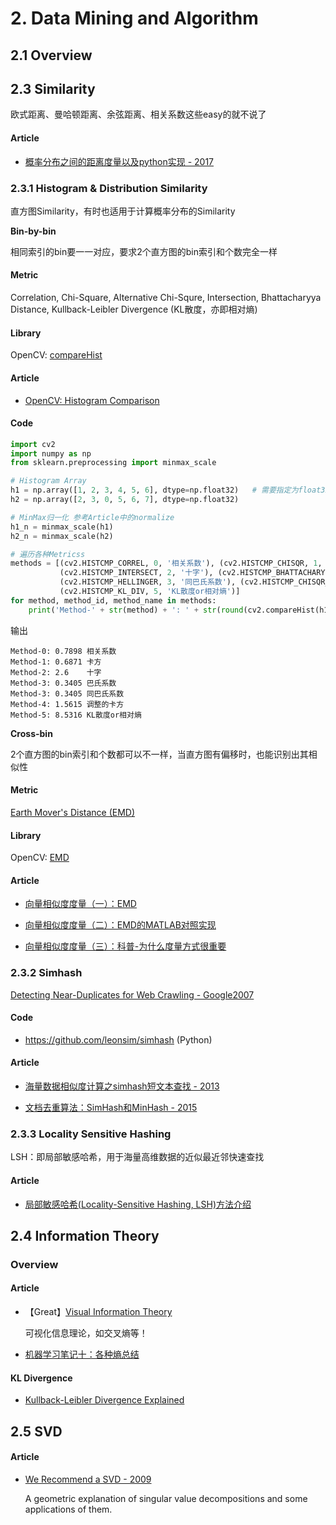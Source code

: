 
# 2. Data Mining and Algorithm

## 2.1 Overview



## 2.3 Similarity

欧式距离、曼哈顿距离、余弦距离、相关系数这些easy的就不说了

#### Article

- [概率分布之间的距离度量以及python实现 - 2017](https://www.cnblogs.com/wt869054461/p/7156397.html)


### 2.3.1 Histogram & Distribution Similarity

直方图Similarity，有时也适用于计算概率分布的Similarity

**Bin-by-bin**

相同索引的bin要一一对应，要求2个直方图的bin索引和个数完全一样

#### Metric

Correlation, Chi-Square, Alternative Chi-Squre, Intersection, Bhattacharyya Distance, Kullback-Leibler Divergence (KL散度，亦即相对熵)

#### Library

OpenCV: [compareHist](https://docs.opencv.org/3.0-beta/modules/imgproc/doc/histograms.html#comparehist)

#### Article

- [OpenCV: Histogram Comparison](https://docs.opencv.org/3.0-beta/doc/tutorials/imgproc/histograms/histogram_comparison/histogram_comparison.html)

#### Code

```python
import cv2
import numpy as np
from sklearn.preprocessing import minmax_scale

# Histogram Array
h1 = np.array([1, 2, 3, 4, 5, 6], dtype=np.float32)   # 需要指定为float32类型，否则报错
h2 = np.array([2, 3, 0, 5, 6, 7], dtype=np.float32)

# MinMax归一化 参考Article中的normalize
h1_n = minmax_scale(h1)
h2_n = minmax_scale(h2)

# 遍历各种Metricss
methods = [(cv2.HISTCMP_CORREL, 0, '相关系数'), (cv2.HISTCMP_CHISQR, 1, '卡方'), 
           (cv2.HISTCMP_INTERSECT, 2, '十字'), (cv2.HISTCMP_BHATTACHARYYA, 3, '巴氏系数'), 
           (cv2.HISTCMP_HELLINGER, 3, '同巴氏系数'), (cv2.HISTCMP_CHISQR_ALT, 4, '调整的卡方'), 
           (cv2.HISTCMP_KL_DIV, 5, 'KL散度or相对熵')]
for method, method_id, method_name in methods:
    print('Method-' + str(method) + ': ' + str(round(cv2.compareHist(h1_n, h2_n, method), 4)), method_name)
```
输出
```
Method-0: 0.7898 相关系数
Method-1: 0.6871 卡方
Method-2: 2.6    十字
Method-3: 0.3405 巴氏系数
Method-3: 0.3405 同巴氏系数
Method-4: 1.5615 调整的卡方
Method-5: 8.5316 KL散度or相对熵
```

**Cross-bin**

2个直方图的bin索引和个数都可以不一样，当直方图有偏移时，也能识别出其相似性

#### Metric

[Earth Mover's Distance (EMD)](https://en.wikipedia.org/wiki/Earth_mover%27s_distance)

#### Library

OpenCV: [EMD](https://docs.opencv.org/3.0-beta/modules/imgproc/doc/histograms.html#emd)

#### Article

- [向量相似度度量（一）：EMD](https://blog.csdn.net/wangdonggg/article/details/32329879)
  
- [向量相似度度量（二）：EMD的MATLAB对照实现](https://blog.csdn.net/wangdonggg/article/details/32691445)
  
- [向量相似度度量（三）：科普-为什么度量方式很重要](https://blog.csdn.net/wangdonggg/article/details/35280735)


### 2.3.2 Simhash

[Detecting Near-Duplicates for Web Crawling - Google2007](http://www.wwwconference.org/www2007/papers/paper215.pdf)

#### Code

- <https://github.com/leonsim/simhash> (Python)

#### Article

- [海量数据相似度计算之simhash短文本查找 - 2013](http://www.lanceyan.com/tag/simhash)

- [文档去重算法：SimHash和MinHash - 2015](https://blog.csdn.net/heiyeshuwu/article/details/44117473)


### 2.3.3 Locality Sensitive Hashing

LSH：即局部敏感哈希，用于海量高维数据的近似最近邻快速查找

#### Article

- [局部敏感哈希(Locality-Sensitive Hashing, LSH)方法介绍](https://www.cnblogs.com/wt869054461/p/8148940.html)


## 2.4 Information Theory

### Overview

#### Article

- 【Great】[Visual Information Theory](http://colah.github.io/posts/2015-09-Visual-Information/)

    可视化信息理论，如交叉熵等！

- [机器学习笔记十：各种熵总结](https://blog.csdn.net/xierhacker/article/details/53463567)

#### KL Divergence

- [Kullback-Leibler Divergence Explained](https://www.countbayesie.com/blog/2017/5/9/kullback-leibler-divergence-explained)


## 2.5 SVD

#### Article

- [We Recommend a SVD - 2009](http://www.ams.org/samplings/feature-column/fcarc-svd)

    A geometric explanation of singular value decompositions and some applications of them.


